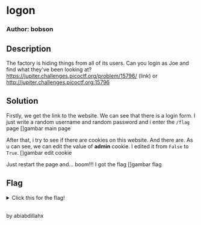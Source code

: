 # logon
### Author: bobson

## Description 
The factory is hiding things from all of its users. Can you login as Joe and find what they've been looking at? https://jupiter.challenges.picoctf.org/problem/15796/ (link) or http://jupiter.challenges.picoctf.org:15796

## Solution
Firstly, we get the link to the website. We can see that there is a login form. I just write a random username and random password and i enter the `/flag` page
[]gambar main page

After that, i try to see if there are cookies on this website. And there are. As u can see, we can edit the value of **admin** cookie. I edited it from `False` to `True`.
[]gambar edit cookie

Just restart the page and... boom!!! I got the flag
[]gambar flag

## Flag 
<details>
  <summary>Click this for the flag!</summary>

  ```
    picoCTF{th3_c0nsp1r4cy_l1v3s_6edb3f5f}
  ```
</details>

<br>
<p>by abiabdillahx</p>